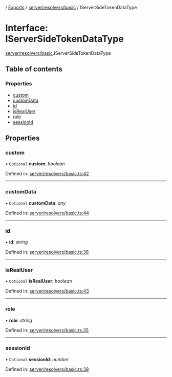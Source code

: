 [](../README.md) / [Exports](../modules.md) / [server/resolvers/basic](../modules/server_resolvers_basic.md) / IServerSideTokenDataType

# Interface: IServerSideTokenDataType

[server/resolvers/basic](../modules/server_resolvers_basic.md).IServerSideTokenDataType

## Table of contents

### Properties

- [custom](server_resolvers_basic.iserversidetokendatatype.md#custom)
- [customData](server_resolvers_basic.iserversidetokendatatype.md#customdata)
- [id](server_resolvers_basic.iserversidetokendatatype.md#id)
- [isRealUser](server_resolvers_basic.iserversidetokendatatype.md#isrealuser)
- [role](server_resolvers_basic.iserversidetokendatatype.md#role)
- [sessionId](server_resolvers_basic.iserversidetokendatatype.md#sessionid)

## Properties

### custom

• `Optional` **custom**: *boolean*

Defined in: [server/resolvers/basic.ts:42](https://github.com/onzag/itemize/blob/0e9b128c/server/resolvers/basic.ts#L42)

___

### customData

• `Optional` **customData**: *any*

Defined in: [server/resolvers/basic.ts:44](https://github.com/onzag/itemize/blob/0e9b128c/server/resolvers/basic.ts#L44)

___

### id

• **id**: *string*

Defined in: [server/resolvers/basic.ts:38](https://github.com/onzag/itemize/blob/0e9b128c/server/resolvers/basic.ts#L38)

___

### isRealUser

• `Optional` **isRealUser**: *boolean*

Defined in: [server/resolvers/basic.ts:43](https://github.com/onzag/itemize/blob/0e9b128c/server/resolvers/basic.ts#L43)

___

### role

• **role**: *string*

Defined in: [server/resolvers/basic.ts:35](https://github.com/onzag/itemize/blob/0e9b128c/server/resolvers/basic.ts#L35)

___

### sessionId

• `Optional` **sessionId**: *number*

Defined in: [server/resolvers/basic.ts:39](https://github.com/onzag/itemize/blob/0e9b128c/server/resolvers/basic.ts#L39)
